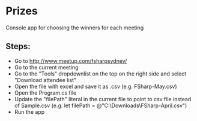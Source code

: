# Prizes
Console app for choosing the winners for each meeting 

## Steps:
   - Go to http://www.meetup.com/fsharpsydney/
   - Go to the current meeting
   - Go to the "Tools" dropdownlist on the top on the right side and select "Download attendee list"
   - Open the file with excel and save it as .csv (e.g. FSharp-May.csv)
   - Open the Program.cs file
   - Update the "filePath" literal in the current file to point to csv file instead of Sample.csv (e.g. let filePath = @"C:\Downloads\FSharp-April.csv") 
   - Run the app

